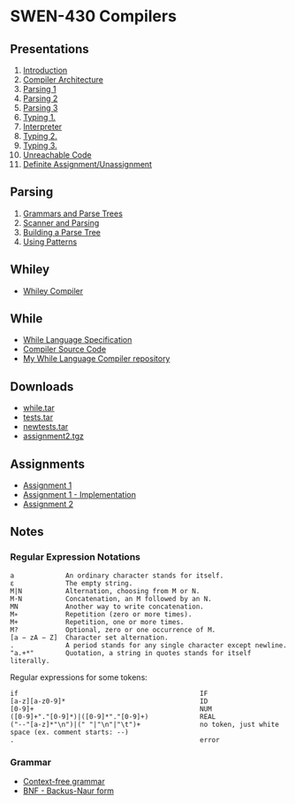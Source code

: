 # SWEN-430 Compilers

## Presentations

1. [Introduction](presentations/01-introduction.pdf)
2. [Compiler Architecture](presentations/02-while-language.pdf)
3. [Parsing 1](presentations/03-parsing-1.pdf)
4. [Parsing 2](presentations/04-parsing-2.pdf)
5. [Parsing 3](presentations/05-parsing-3.pdf)
6. [Typing 1.](presentations/06-typing-1.pdf)
7. [Interpreter](presentations/07-interpreter.pdf)
8. [Typing 2.](presentations/08-typing-2.pdf)
9. [Typing 3.](presentations/09-typing-3.pdf)
10. [Unreachable Code](presentations/10-unreachable-code.pdf)
11. [Definite Assignment/Unassignment](presentations/11-definite-assignment.pdf)

## Parsing

1. [Grammars and Parse Trees](parsing-presentations/20-parsing-1-of-4.pdf)
2. [Scanner and Parsing](parsing-presentations/21-parsing-2-of-4.pdf)
3. [Building a Parse Tree](parsing-presentations/22-parsing-3-of-4.pdf)
4. [Using Patterns](parsing-presentations/23-parsing-4-of-4.pdf)

## Whiley

* [Whiley Compiler](https://github.com/Whiley/WhileyCompiler)

## While

* [While Language Specification](while/while-language-specification.pdf)
* [Compiler Source Code](while/compiler)
* [My While Language Compiler repository](https://github.com/zoltan-nz/while-lang-compiler)

## Downloads

* [while.tar](downloads/while.tar)
* [tests.tar](downloads/tests.tar)
* [newtests.tar](downloads/newtests.tar)
* [assignment2.tgz](downloads/assignment2.tgz)

## Assignments

* [Assignment 1](assignments/assignment-1.pdf)
* [Assignment 1 - Implementation](https://github.com/zoltan-nz/while-lang-compiler/blob/master/docs/assignment-1-notes.md)
* [Assignment 2](assignments/assignment-2.pdf)

## Notes

### Regular Expression Notations

```
a             An ordinary character stands for itself.
ε             The empty string.
M|N           Alternation, choosing from M or N. 
M·N           Concatenation, an M followed by an N.
MN            Another way to write concatenation.
M∗            Repetition (zero or more times).
M+            Repetition, one or more times.
M?            Optional, zero or one occurrence of M.
[a − zA − Z]  Character set alternation.
.             A period stands for any single character except newline.
"a.+*"        Quotation, a string in quotes stands for itself literally.
```

Regular expressions for some tokens:

```
if                                              IF
[a-z][a-z0-9]*                                  ID
[0-9]+                                          NUM 
([0-9]+"."[0-9]*)|([0-9]*"."[0-9]+)             REAL      
("--"[a-z]*"\n")|(" "|"\n"|"\t")+               no token, just white space (ex. comment starts: --)
.                                               error
```

### Grammar

* [Context-free grammar](https://en.wikipedia.org/wiki/Context-free_grammar)
* [BNF - Backus-Naur form](https://en.wikipedia.org/wiki/Backus%E2%80%93Naur_form)